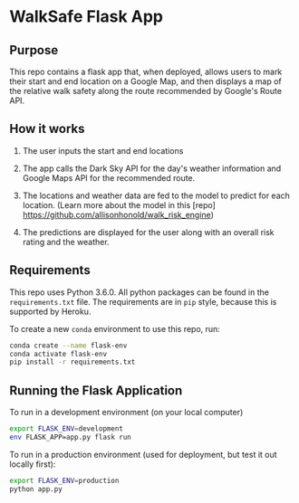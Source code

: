 # WalkSafe Flask App

## Purpose

This repo contains a flask app that, when deployed, allows users to mark their start and end location on a Google Map, and then displays a map of the relative walk safety along the route recommended by Google's Route API.

## How it works

1) The user inputs the start and end locations

2) The app calls the Dark Sky API for the day's weather information and Google Maps API for the recommended route.

3) The locations and weather data are fed to the model to predict for each location. (Learn more about the model in this [repo] https://github.com/allisonhonold/walk_risk_engine)

4) The predictions are displayed for the user along with an overall risk rating and the weather.

## Requirements

This repo uses Python 3.6.0. All python packages can be found in the `requirements.txt` file.  The requirements are in `pip` style, because this is supported by Heroku.

To create a new `conda` environment to use this repo, run:
```bash
conda create --name flask-env
conda activate flask-env
pip install -r requirements.txt
```

## Running the Flask Application

To run in a development environment (on your local computer)
```bash
export FLASK_ENV=development
env FLASK_APP=app.py flask run
```

To run in a production environment (used for deployment, but test it out locally first):
```bash
export FLASK_ENV=production
python app.py
```
